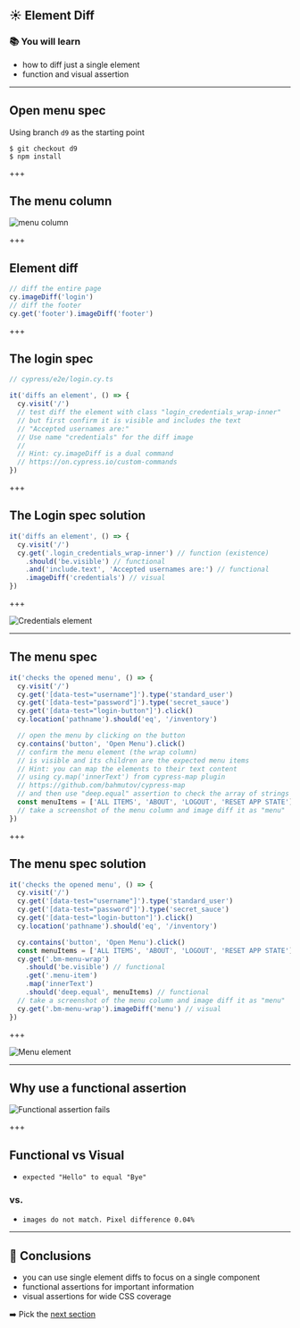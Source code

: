 ## ☀️ Element Diff

### 📚 You will learn

- how to diff just a single element
- function and visual assertion

---

## Open menu spec

Using branch `d9` as the starting point

```
$ git checkout d9
$ npm install
```

+++

## The menu column

![menu column](./img/menu.png)

+++

## Element diff

```js
// diff the entire page
cy.imageDiff('login')
// diff the footer
cy.get('footer').imageDiff('footer')
```

+++

## The login spec

```js
// cypress/e2e/login.cy.ts

it('diffs an element', () => {
  cy.visit('/')
  // test diff the element with class "login_credentials_wrap-inner"
  // but first confirm it is visible and includes the text
  // "Accepted usernames are:"
  // Use name "credentials" for the diff image
  //
  // Hint: cy.imageDiff is a dual command
  // https://on.cypress.io/custom-commands
})
```

+++

## The Login spec solution

```js
it('diffs an element', () => {
  cy.visit('/')
  cy.get('.login_credentials_wrap-inner') // function (existence)
    .should('be.visible') // functional
    .and('include.text', 'Accepted usernames are:') // functional
    .imageDiff('credentials') // visual
})
```

+++

![Credentials element](./img/credentials.png)

---

## The menu spec

```js
it('checks the opened menu', () => {
  cy.visit('/')
  cy.get('[data-test="username"]').type('standard_user')
  cy.get('[data-test="password"]').type('secret_sauce')
  cy.get('[data-test="login-button"]').click()
  cy.location('pathname').should('eq', '/inventory')

  // open the menu by clicking on the button
  cy.contains('button', 'Open Menu').click()
  // confirm the menu element (the wrap column)
  // is visible and its children are the expected menu items
  // Hint: you can map the elements to their text content
  // using cy.map('innerText') from cypress-map plugin
  // https://github.com/bahmutov/cypress-map
  // and then use "deep.equal" assertion to check the array of strings
  const menuItems = ['ALL ITEMS', 'ABOUT', 'LOGOUT', 'RESET APP STATE']
  // take a screenshot of the menu column and image diff it as "menu"
})
```

+++

## The menu spec solution

```js
it('checks the opened menu', () => {
  cy.visit('/')
  cy.get('[data-test="username"]').type('standard_user')
  cy.get('[data-test="password"]').type('secret_sauce')
  cy.get('[data-test="login-button"]').click()
  cy.location('pathname').should('eq', '/inventory')

  cy.contains('button', 'Open Menu').click()
  const menuItems = ['ALL ITEMS', 'ABOUT', 'LOGOUT', 'RESET APP STATE']
  cy.get('.bm-menu-wrap')
    .should('be.visible') // functional
    .get('.menu-item')
    .map('innerText')
    .should('deep.equal', menuItems) // functional
  // take a screenshot of the menu column and image diff it as "menu"
  cy.get('.bm-menu-wrap').imageDiff('menu') // visual
})
```

+++

![Menu element](./img/menu-element.png)

---

## Why use a functional assertion

![Functional assertion fails](./img/changed-menu.png)

+++

## Functional vs Visual

- `expected "Hello" to equal "Bye"`

### vs.

- `images do not match. Pixel difference 0.04%`

---

## 🏁 Conclusions

- you can use single element diffs to focus on a single component
- functional assertions for important information
- visual assertions for wide CSS coverage

➡️ Pick the [next section](https://github.com/bahmutov/cypress-visual-testing-workshop#contents)
